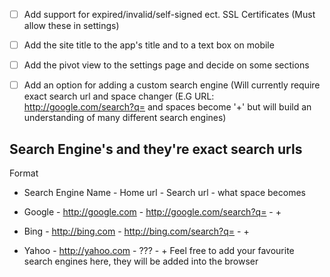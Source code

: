 - [ ] Add support for expired/invalid/self-signed ect. SSL Certificates (Must allow these in settings)
- [ ] Add the site title to the app's title and to a text box on mobile
- [ ] Add the pivot view to the settings page and decide on some sections
- [ ] Add an option for adding a custom search engine (Will currently require exact search url and space changer (E.G URL: http://google.com/search?q= and spaces become '+' but will build an understanding of many different search engines)


Search Engine's and they're exact search urls
---------------------------------------------
Format
- Search Engine Name - Home url - Search url - what space becomes

- Google - http://google.com - http://google.com/search?q= - +
- Bing - http://bing.com - http://bing.com/search?q= - +
- Yahoo - http://yahoo.com - ??? - +
Feel free to add your favourite search engines here, they will be added into the browser
